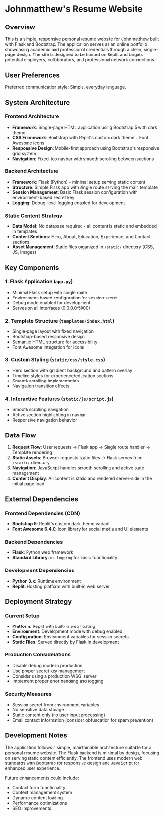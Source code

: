 # Johnmatthew's Resume Website

## Overview

This is a simple, responsive personal resume website for Johnmatthew built with Flask and Bootstrap. The application serves as an online portfolio showcasing academic and professional credentials through a clean, single-page design. The site is designed to be hosted on Replit and targets potential employers, collaborators, and professional network connections.

## User Preferences

Preferred communication style: Simple, everyday language.

## System Architecture

### Frontend Architecture
- **Framework**: Single-page HTML application using Bootstrap 5 with dark theme
- **CSS Framework**: Bootstrap with Replit's custom dark theme + Font Awesome icons
- **Responsive Design**: Mobile-first approach using Bootstrap's responsive grid system
- **Navigation**: Fixed-top navbar with smooth scrolling between sections

### Backend Architecture
- **Framework**: Flask (Python) - minimal setup serving static content
- **Structure**: Simple Flask app with single route serving the main template
- **Session Management**: Basic Flask session configuration with environment-based secret key
- **Logging**: Debug-level logging enabled for development

### Static Content Strategy
- **Data Model**: No database required - all content is static and embedded in templates
- **Content Sections**: Hero, About, Education, Experience, and Contact sections
- **Asset Management**: Static files organized in `/static/` directory (CSS, JS, images)

## Key Components

### 1. Flask Application (`app.py`)
- Minimal Flask setup with single route
- Environment-based configuration for session secret
- Debug mode enabled for development
- Serves on all interfaces (0.0.0.0:5000)

### 2. Template Structure (`templates/index.html`)
- Single-page layout with fixed navigation
- Bootstrap-based responsive design
- Semantic HTML structure for accessibility
- Font Awesome integration for icons

### 3. Custom Styling (`static/css/style.css`)
- Hero section with gradient background and pattern overlay
- Timeline styles for experience/education sections
- Smooth scrolling implementation
- Navigation transition effects

### 4. Interactive Features (`static/js/script.js`)
- Smooth scrolling navigation
- Active section highlighting in navbar
- Responsive navigation behavior

## Data Flow

1. **Request Flow**: User requests → Flask app → Single route handler → Template rendering
2. **Static Assets**: Browser requests static files → Flask serves from `/static/` directory
3. **Navigation**: JavaScript handles smooth scrolling and active state management
4. **Content Display**: All content is static and rendered server-side in the initial page load

## External Dependencies

### Frontend Dependencies (CDN)
- **Bootstrap 5**: Replit's custom dark theme variant
- **Font Awesome 6.4.0**: Icon library for social media and UI elements

### Backend Dependencies
- **Flask**: Python web framework
- **Standard Library**: `os`, `logging` for basic functionality

### Development Dependencies
- **Python 3.x**: Runtime environment
- **Replit**: Hosting platform with built-in web server

## Deployment Strategy

### Current Setup
- **Platform**: Replit with built-in web hosting
- **Environment**: Development mode with debug enabled
- **Configuration**: Environment variables for session secrets
- **Static Files**: Served directly by Flask in development

### Production Considerations
- Disable debug mode in production
- Use proper secret key management
- Consider using a production WSGI server
- Implement proper error handling and logging

### Security Measures
- Session secret from environment variables
- No sensitive data storage
- Static content only (no user input processing)
- Email contact information (consider obfuscation for spam prevention)

## Development Notes

The application follows a simple, maintainable architecture suitable for a personal resume website. The Flask backend is minimal by design, focusing on serving static content efficiently. The frontend uses modern web standards with Bootstrap for responsive design and JavaScript for enhanced user experience.

Future enhancements could include:
- Contact form functionality
- Content management system
- Dynamic content loading
- Performance optimizations
- SEO improvements